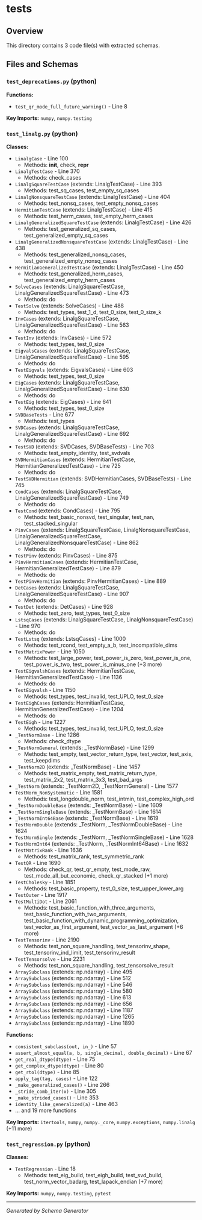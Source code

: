 # tests

## Overview

This directory contains 3 code file(s) with extracted schemas.

## Files and Schemas

### `test_deprecations.py` (python)

**Functions:**
- `test_qr_mode_full_future_warning()` - Line 8

**Key Imports:** `numpy`, `numpy.testing`

### `test_linalg.py` (python)

**Classes:**
- `LinalgCase` - Line 100
  - Methods: __init__, check, __repr__
- `LinalgTestCase` - Line 370
  - Methods: check_cases
- `LinalgSquareTestCase` (extends: LinalgTestCase) - Line 393
  - Methods: test_sq_cases, test_empty_sq_cases
- `LinalgNonsquareTestCase` (extends: LinalgTestCase) - Line 404
  - Methods: test_nonsq_cases, test_empty_nonsq_cases
- `HermitianTestCase` (extends: LinalgTestCase) - Line 415
  - Methods: test_herm_cases, test_empty_herm_cases
- `LinalgGeneralizedSquareTestCase` (extends: LinalgTestCase) - Line 426
  - Methods: test_generalized_sq_cases, test_generalized_empty_sq_cases
- `LinalgGeneralizedNonsquareTestCase` (extends: LinalgTestCase) - Line 438
  - Methods: test_generalized_nonsq_cases, test_generalized_empty_nonsq_cases
- `HermitianGeneralizedTestCase` (extends: LinalgTestCase) - Line 450
  - Methods: test_generalized_herm_cases, test_generalized_empty_herm_cases
- `SolveCases` (extends: LinalgSquareTestCase, LinalgGeneralizedSquareTestCase) - Line 473
  - Methods: do
- `TestSolve` (extends: SolveCases) - Line 488
  - Methods: test_types, test_1_d, test_0_size, test_0_size_k
- `InvCases` (extends: LinalgSquareTestCase, LinalgGeneralizedSquareTestCase) - Line 563
  - Methods: do
- `TestInv` (extends: InvCases) - Line 572
  - Methods: test_types, test_0_size
- `EigvalsCases` (extends: LinalgSquareTestCase, LinalgGeneralizedSquareTestCase) - Line 595
  - Methods: do
- `TestEigvals` (extends: EigvalsCases) - Line 603
  - Methods: test_types, test_0_size
- `EigCases` (extends: LinalgSquareTestCase, LinalgGeneralizedSquareTestCase) - Line 630
  - Methods: do
- `TestEig` (extends: EigCases) - Line 641
  - Methods: test_types, test_0_size
- `SVDBaseTests` - Line 677
  - Methods: test_types
- `SVDCases` (extends: LinalgSquareTestCase, LinalgGeneralizedSquareTestCase) - Line 692
  - Methods: do
- `TestSVD` (extends: SVDCases, SVDBaseTests) - Line 703
  - Methods: test_empty_identity, test_svdvals
- `SVDHermitianCases` (extends: HermitianTestCase, HermitianGeneralizedTestCase) - Line 725
  - Methods: do
- `TestSVDHermitian` (extends: SVDHermitianCases, SVDBaseTests) - Line 745
- `CondCases` (extends: LinalgSquareTestCase, LinalgGeneralizedSquareTestCase) - Line 749
  - Methods: do
- `TestCond` (extends: CondCases) - Line 795
  - Methods: test_basic_nonsvd, test_singular, test_nan, test_stacked_singular
- `PinvCases` (extends: LinalgSquareTestCase, LinalgNonsquareTestCase, LinalgGeneralizedSquareTestCase, LinalgGeneralizedNonsquareTestCase) - Line 862
  - Methods: do
- `TestPinv` (extends: PinvCases) - Line 875
- `PinvHermitianCases` (extends: HermitianTestCase, HermitianGeneralizedTestCase) - Line 879
  - Methods: do
- `TestPinvHermitian` (extends: PinvHermitianCases) - Line 889
- `DetCases` (extends: LinalgSquareTestCase, LinalgGeneralizedSquareTestCase) - Line 907
  - Methods: do
- `TestDet` (extends: DetCases) - Line 928
  - Methods: test_zero, test_types, test_0_size
- `LstsqCases` (extends: LinalgSquareTestCase, LinalgNonsquareTestCase) - Line 970
  - Methods: do
- `TestLstsq` (extends: LstsqCases) - Line 1000
  - Methods: test_rcond, test_empty_a_b, test_incompatible_dims
- `TestMatrixPower` - Line 1050
  - Methods: test_large_power, test_power_is_zero, test_power_is_one, test_power_is_two, test_power_is_minus_one (+3 more)
- `TestEigvalshCases` (extends: HermitianTestCase, HermitianGeneralizedTestCase) - Line 1136
  - Methods: do
- `TestEigvalsh` - Line 1150
  - Methods: test_types, test_invalid, test_UPLO, test_0_size
- `TestEighCases` (extends: HermitianTestCase, HermitianGeneralizedTestCase) - Line 1204
  - Methods: do
- `TestEigh` - Line 1227
  - Methods: test_types, test_invalid, test_UPLO, test_0_size
- `_TestNormBase` - Line 1286
  - Methods: check_dtype
- `_TestNormGeneral` (extends: _TestNormBase) - Line 1299
  - Methods: test_empty, test_vector_return_type, test_vector, test_axis, test_keepdims
- `_TestNorm2D` (extends: _TestNormBase) - Line 1457
  - Methods: test_matrix_empty, test_matrix_return_type, test_matrix_2x2, test_matrix_3x3, test_bad_args
- `_TestNorm` (extends: _TestNorm2D, _TestNormGeneral) - Line 1577
- `TestNorm_NonSystematic` - Line 1581
  - Methods: test_longdouble_norm, test_intmin, test_complex_high_ord
- `_TestNormDoubleBase` (extends: _TestNormBase) - Line 1609
- `_TestNormSingleBase` (extends: _TestNormBase) - Line 1614
- `_TestNormInt64Base` (extends: _TestNormBase) - Line 1619
- `TestNormDouble` (extends: _TestNorm, _TestNormDoubleBase) - Line 1624
- `TestNormSingle` (extends: _TestNorm, _TestNormSingleBase) - Line 1628
- `TestNormInt64` (extends: _TestNorm, _TestNormInt64Base) - Line 1632
- `TestMatrixRank` - Line 1636
  - Methods: test_matrix_rank, test_symmetric_rank
- `TestQR` - Line 1690
  - Methods: check_qr, test_qr_empty, test_mode_raw, test_mode_all_but_economic, check_qr_stacked (+1 more)
- `TestCholesky` - Line 1851
  - Methods: test_basic_property, test_0_size, test_upper_lower_arg
- `TestOuter` - Line 1917
- `TestMultiDot` - Line 2061
  - Methods: test_basic_function_with_three_arguments, test_basic_function_with_two_arguments, test_basic_function_with_dynamic_programming_optimization, test_vector_as_first_argument, test_vector_as_last_argument (+6 more)
- `TestTensorinv` - Line 2190
  - Methods: test_non_square_handling, test_tensorinv_shape, test_tensorinv_ind_limit, test_tensorinv_result
- `TestTensorsolve` - Line 2231
  - Methods: test_non_square_handling, test_tensorsolve_result
- `ArraySubclass` (extends: np.ndarray) - Line 495
- `ArraySubclass` (extends: np.ndarray) - Line 512
- `ArraySubclass` (extends: np.ndarray) - Line 546
- `ArraySubclass` (extends: np.ndarray) - Line 580
- `ArraySubclass` (extends: np.ndarray) - Line 613
- `ArraySubclass` (extends: np.ndarray) - Line 656
- `ArraySubclass` (extends: np.ndarray) - Line 1187
- `ArraySubclass` (extends: np.ndarray) - Line 1265
- `ArraySubclass` (extends: np.ndarray) - Line 1890

**Functions:**
- `consistent_subclass(out, in_)` - Line 57
- `assert_almost_equal(a, b, single_decimal, double_decimal)` - Line 67
- `get_real_dtype(dtype)` - Line 75
- `get_complex_dtype(dtype)` - Line 80
- `get_rtol(dtype)` - Line 85
- `apply_tag(tag, cases)` - Line 122
- `_make_generalized_cases()` - Line 266
- `_stride_comb_iter(x)` - Line 305
- `_make_strided_cases()` - Line 353
- `identity_like_generalized(a)` - Line 463
- ... and 19 more functions

**Key Imports:** `itertools`, `numpy`, `numpy._core`, `numpy.exceptions`, `numpy.linalg` (+11 more)

### `test_regression.py` (python)

**Classes:**
- `TestRegression` - Line 18
  - Methods: test_eig_build, test_eigh_build, test_svd_build, test_norm_vector_badarg, test_lapack_endian (+7 more)

**Key Imports:** `numpy`, `numpy.testing`, `pytest`

---
*Generated by Schema Generator*